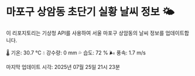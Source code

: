 
# 마포구 상암동 초단기 실황 날씨 정보 🌤️

이 리포지토리는 기상청 API를 사용하여 서울 마포구 상암동의 날씨 정보를 업데이트합니다. 

🌡️ 기온: 30.7 ℃
💧 강수량: 0 mm
💦 습도: 72 %
🌬️ 풍속: 1.7 m/s

마지막 업데이트 시각: 2025년 07월 25일 21시 23분    
